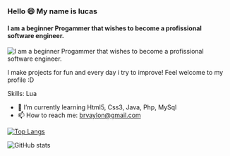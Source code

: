 ### Hello 😄 My name is lucas
#### I am a beginner Progammer that wishes to become a profissional software engineer.
![I am a beginner Progammer that wishes to become a profissional software engineer.](https://encrypted-tbn0.gstatic.com/images?q=tbn:ANd9GcR4FNrWJEjF28p7USiVWaDup0Ot3auK_Sr428xx0bzHvSz-lzABd0RkRWjI8TxOLJ0GXg&usqp=CAU)

I make projects for fun and every day i try to improve! Feel welcome to my profile :D

Skills: Lua

- 🌱 I’m currently learning Html5, Css3, Java, Php, MySql 
- 📫 How to reach me: brvaylon@gmail.com 


[![Top Langs](https://github-readme-stats.vercel.app/api/top-langs/?username=VaylonBr)](https://github.com/anuraghazra/github-readme-stats)

![GitHub stats](https://github-readme-stats.vercel.app/api?username=VaylonBr&show_icons=true)  
